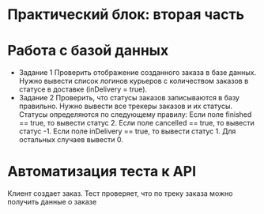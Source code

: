 # Практический блок: вторая часть
# Работа с базой данных
- Задание 1
  Проверить отображение созданного заказа в базе данных. 
  Нужно вывести список логинов курьеров с количеством заказов в статусе в доставке (inDelivery = true).
- Задание 2
  Проверить, что статусы заказов записываются в базу правильно. 
  Нужно вывести все трекеры заказов и их статусы.
  Статусы определяются по следующему правилу:
  Если поле finished == true, то вывести статус 2.
  Если поле canсelled == true, то вывести статус -1.
  Если поле inDelivery == true, то вывести статус 1.
  Для остальных случаев вывести 0.
  
  
  
# Автоматизация теста к API
Клиент создает заказ. Тест проверяет, что по треку заказа можно получить данные о заказе 
